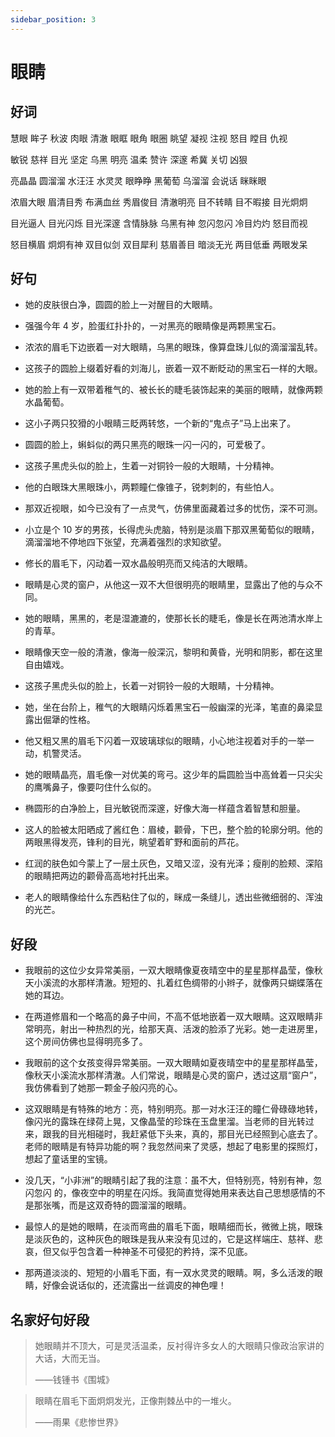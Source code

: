 ```yaml
---
sidebar_position: 3
---
```


# 眼睛

## 好词

慧眼 眸子 秋波 肉眼 清澈 眼眶 眼角 眼圈 眺望 凝视 注视 怒目 瞠目 仇视

敏锐 慈祥 目光 坚定 乌黑 明亮 温柔 赞许 深邃 希冀 关切 凶狠

亮晶晶 圆溜溜 水汪汪 水灵灵 眼睁睁 黑葡萄 乌溜溜 会说话 眯眯眼

浓眉大眼 眉清目秀 布满血丝 秀眉俊目 清澈明亮 目不转睛 目不暇接 目光炯炯

目光逼人 目光闪烁 目光深邃 含情脉脉 乌黑有神 忽闪忽闪 冷目灼灼 怒目而视

怒目横眉 炯炯有神 双目似剑 双目犀利 慈眉善目 暗淡无光 两目低垂 两眼发呆

## 好句

- 她的皮肤很白净，圆圆的脸上一对醒目的大眼睛。

- 强强今年 4 岁，脸蛋红扑扑的，一对黑亮的眼睛像是两颗黑宝石。

- 浓浓的眉毛下边嵌着一对大眼睛，乌黑的眼珠，像算盘珠儿似的滴溜溜乱转。

- 这孩子的圆脸上缀着好看的刘海儿，嵌着一双不断眨动的黑宝石一样的大眼。

- 她的脸上有一双带着稚气的、被长长的睫毛装饰起来的美丽的眼睛，就像两颗水晶葡萄。

- 这小子两只狡猾的小眼睛三眨两转悠，一个新的“鬼点子”马上出来了。

- 圆圆的脸上，蝌蚪似的两只黑亮的眼珠一闪一闪的，可爱极了。

- 这孩子黑虎头似的脸上，生着一对铜铃一般的大眼睛，十分精神。

- 他的白眼珠大黑眼珠小，两颗瞳仁像锥子，锐刺刺的，有些怕人。

- 那双近视眼，如今已没有了一点灵气，仿佛里面藏着过多的忧伤，深不可测。

- 小立是个 10 岁的男孩，长得虎头虎脑，特别是淡眉下那双黑葡萄似的眼睛，滴溜溜地不停地四下张望，充满着强烈的求知欲望。

- 修长的眉毛下，闪动着一双水晶般明亮而又纯洁的大眼睛。

- 眼睛是心灵的窗户，从他这一双不大但很明亮的眼睛里，显露出了他的与众不同。

- 她的眼睛，黑黑的，老是湿漉漉的，使那长长的睫毛，像是长在两池清水岸上的青草。

- 眼睛像天空一般的清澈，像海一般深沉，黎明和黄昏，光明和阴影，都在这里自由嬉戏。

- 这孩子黑虎头似的脸上，长着一对铜铃一般的大眼睛，十分精神。

- 她，坐在台阶上，稚气的大眼睛闪烁着黑宝石一般幽深的光泽，笔直的鼻梁显露出倔犟的性格。

- 他又粗又黑的眉毛下闪着一双玻璃球似的眼睛，小心地注视着对手的一举一动，机警灵活。

- 她的眼睛晶亮，眉毛像一对优美的弯弓。这少年的扁圆脸当中高耸着一只尖尖的鹰嘴鼻子，像要叼住什么似的。

- 椭圆形的白净脸上，目光敏锐而深邃，好像大海一样蕴含着智慧和胆量。

- 这人的脸被太阳晒成了酱红色：眉棱，颧骨，下巴，整个脸的轮廓分明。他的两眼黑得发亮，锋利的目光，眺望着旷野和面前的芦花。

- 红润的肤色如今蒙上了一层土灰色，又暗又涩，没有光泽；瘦削的脸颊、深陷的眼睛把两边的颧骨高高地衬托出来。

- 老人的眼睛像给什么东西粘住了似的，眯成一条缝儿，透出些微细弱的、浑浊的光芒。

## 好段

- 我眼前的这位少女异常美丽，一双大眼睛像夏夜晴空中的星星那样晶莹，像秋天小溪流的水那样清澈。短短的、扎着红色绸带的小辫子，就像两只蝴蝶落在她的耳边。

- 在两道修眉和一个略高的鼻子中间，不高不低地嵌着一双大眼睛。这双眼睛非常明亮，射出一种热烈的光，给那天真、活泼的脸添了光彩。她一走进房里，这个房间仿佛也显得明亮多了。

- 我眼前的这个女孩变得异常美丽。一双大眼睛如夏夜晴空中的星星那样晶莹，像秋天小溪流水那样清澈。人们常说，眼睛是心灵的窗户，透过这扇“窗户”，我仿佛看到了她那一颗金子般闪亮的心。

- 这双眼睛是有特殊的地方：亮，特别明亮。那一对水汪汪的瞳仁骨碌碌地转，像闪光的露珠在绿荷上晃，又像晶莹的珍珠在玉盘里溜。当老师的目光转过来，跟我的目光相碰时，我赶紧低下头来，真的，那目光已经照到心底去了。老师的眼睛是有特异功能的啊？我忽然间来了灵感，想起了电影里的探照灯，想起了童话里的宝镜。

- 没几天，“小非洲”的眼睛引起了我的注意：虽不大，但特别亮，特别有神，忽闪忽闪 的，像夜空中的明星在闪烁。我简直觉得她用来表达自己思想感情的不是那张嘴，而是这双奇特的圆溜溜的眼睛。

- 最惊人的是她的眼睛，在淡而弯曲的眉毛下面，眼睛细而长，微微上挑，眼珠是淡灰色的，这种灰色的眼珠是我从来没有见过的，它是这样端庄、慈祥、悲哀，但又似乎包含着一种神圣不可侵犯的矜持，深不见底。
- 那两道淡淡的、短短的小眉毛下面，有一双水灵灵的眼睛。啊，多么活泼的眼睛，好像会说话似的，还流露出一丝调皮的神色哩！

## 名家好句好段

> 她眼睛并不顶大，可是灵活温柔，反衬得许多女人的大眼睛只像政治家讲的大话，大而无当。
>
> ——钱锺书《围城》

> 眼睛在眉毛下面炯炯发光，正像荆棘丛中的一堆火。
>
> ——雨果《悲惨世界》
